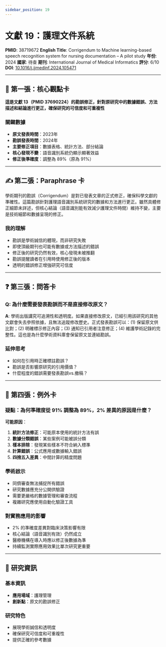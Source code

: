 ```yaml
---
sidebar_position: 19
---
```


# 文獻 19：護理文件系統

**PMID**: 38719672
**English Title**: Corrigendum to Machine learning-based speech recognition system for nursing documentation – A pilot study
**年份**: 2024
**國家**: 待查
**期刊**: International Journal of Medical Informatics
**評分**: 6/10
**DOI**: [10.1016/j.ijmedinf.2024.105471](https://doi.org/10.1016/j.ijmedinf.2024.105471)

---

## 📌 第一張：核心觀點卡

**這是文獻 13（PMID 37690224）的勘誤修正，針對原研究中的數據錯誤、方法描述和結論進行更正，確保研究的可信度和可重複性**

### 關鍵數據
- **原文發表時間**：2023年
- **勘誤發表時間**：2024年
- **主要修正項目**：數據表格、統計方法、部分結論
- **核心發現不變**：語音識別系統仍顯示顯著效益
- **修正後準確度**：調整為 89%（原為 91%）

---

## ✍️ 第二張：Paraphrase 卡

學術期刊的勘誤（Corrigendum）是對已發表文章的正式修正，確保科學文獻的準確性。這篇勘誤針對護理語音識別系統研究的數據和方法進行更正。雖然具體修正細節未詳述，但核心結論（語音識別能有效減少護理文件時間）維持不變，主要是技術細節和數據呈現的修正。

### 我的理解
- 勘誤是學術誠信的體現，而非研究失敗
- 即使頂級期刊也可能有數據或方法描述的錯誤
- 修正後的研究仍然有效，核心發現未被推翻
- 勘誤提醒讀者在引用時使用修正後的版本
- 透明的錯誤修正增強研究可信度

---

## ❓ 第三張：問答卡

### Q: 為什麼需要發表勘誤而不是直接修改原文？

**A**: 學術出版講究可追溯性和透明度。如果直接修改原文，已經引用該研究的其他文獻會失去參照依據，且無法追蹤修改歷史。正式發表勘誤可以：(1) 保留原文供比對；(2) 明確標示修正內容；(3) 通知已引用者注意修正；(4) 維護學術記錄的完整性。這也是為什麼學術資料庫會保留原文並連結勘誤。

### 延伸思考
- 如何在引用時正確標註勘誤？
- 勘誤是否影響原研究的引用價值？
- 什麼程度的錯誤需要發表勘誤vs.撤稿？

---

## 🤔 第四張：例外卡

### 疑點：為何準確度從 91% 調整為 89%，2% 差異的原因是什麼？

**可能原因**：
1. **統計方法修正**：可能原本使用的統計方法有誤
2. **數據分類錯誤**：某些案例可能被誤分類
3. **樣本排除**：發現某些樣本不符合納入標準
4. **計算錯誤**：公式應用或數據輸入錯誤
5. **四捨五入差異**：中間計算的精度問題

### 學術啟示
- 同儕審查無法捕捉所有錯誤
- 研究數據應充分公開供驗證
- 需要更嚴格的數據管理和審查流程
- 複雜研究應使用自動化驗證工具

### 對實務應用的影響
- 2% 的準確度差異對臨床決策影響有限
- 核心結論（語音識別有效）仍然成立
- 醫療機構在導入時應以修正後數據為準
- 持續監測實際應用效果比單次研究更重要

---

## 📄 研究資訊

### 基本資訊
- **應用場域**：護理管理
- **創新點**：原文的勘誤修正

### 研究特色
- 展現學術誠信和透明度
- 確保研究可信度和可重複性
- 提供正確的參考數據